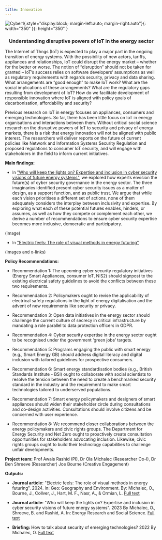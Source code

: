 ```yaml
---
title: Innovation
---
```


![Cyber1](assets/img/cyber1.gif){:style="display:block; margin-left:auto; margin-right:auto"}{: width="350" }{: height="350" }


<h3> <p style="text-align: center;"> Understanding disruptive powers of IoT in the energy sector </p> </h3> 

The Internet of Thngs (IoT) is expected to play a major part in the ongoing transition of energy systems. With the possibility of new actors, tariffs, appliances and relationships, IoT could disrupt the energy market – whether for the better or worse. The notion of “disruption” should not be taken for granted – IoT’s success relies on software developers’ assumptions as well as regulatory requirements with regards security, privacy and data sharing. What arrangements are “good enough” to make IoT work? What are the social implications of these arrangements? What are the regulatory gaps resulting from development of IoT? How do we facilitate development of responsible innovation where IoT is aligned with policy goals of decarbonisation, affordability and security?

Previous research on IoT in energy focuses on appliances, consumers and emerging technologies. So far, there has been little focus on IoT in energy organisations and interactions between them. Without critical social science research on the disruptive powers of IoT to security and privacy of energy markets, there is a risk that energy innovation will not be aligned with public interest. The researchers will deliver reports on the future of current policies like Network and Information Systems Security Regulation and proposed regulations to consumer IoT security, and will engage with stakeholders in the field to inform current initiatives.

**Main findings:**

* In ["Who will keep the lights on? Expertise and inclusion in cyber security visions of future energy systems"](https://doi.org/10.1016/j.erss.2023.103327), we explored how experts envision the future(s) of cyber security governance in the energy sector. The three imaginaries identified present cyber security issues as a matter of design, as a support function, and as public trust. We argue that while each vision prioritises a different set of actions, none of them adequately considers the interplay between inclusivity and expertise. By exploring what each of these potential futures enables, hinders, or assumes, as well as how they compete or complement each other, we derive a number of recommendations to ensure cyber security expertise becomes more inclusive, democratic and participatory.

(image)

* In ["Electric feels: The role of visual methods in energy futuring"](https://doi.org/10.1002/geo2.156)

(images and x-links)

**Policy Recommendations:**

* Recommendation 1: The upcoming cyber security regulatory initiatives (Energy Smart Appliances, consumer IoT, NIS2) should signpost to the existing electrical safety guidelines to avoid the conflicts between these two requirements.
  
* Recommendation 2:	Policymakers ought to revise the applicability of electrical safety regulations in the light of energy digitalisation and the advent of new requirements like security or privacy.

* Recommendation 3: Open data initiatives in the energy sector should challenge the current culture of secrecy in critical infrastructure by mandating a role parallel to data protection officers in GDPR.

* Recommendation 4: Cyber security expertise in the energy sector ought to be recognised under the government ‘green jobs’ targets.

* Recommendation 5: Programs engaging the public with smart energy (e.g., Smart Energy GB) should address digital literacy and digital inclusion with tailored guidelines for prospective consumers.
  
* Recommendation 6: Smart energy standardisation bodies (e.g., British Standards Institute - BSI) ought to collaborate with social scientists to resolve the tension between the need to create a benchmarked security standard in the industry and the requirement to make smart technologies tailored to underserved populations.

* Recommendation 7: Smart energy policymakers and designers of smart appliances should widen their stakeholder circle during consultations and co-design activities. Consultations should involve citizens and be concerned with user experience.

* Recommendation 8: We recommend closer collaborations between the energy policymakers and civic rights groups. The Department for Energy Security and Net Zero ought to proactively create consultation opportunities for stakeholders advocating inclusion. Likewise, civic rights groups ought to build their technology capabilities to challenge unfair developments.


**Project team:** Prof Awais Rashid (PI), Dr Ola Michalec (Researcher Co-I), Dr Ben Shreeve (Researcher) Joe Bourne (Creative Engagement)

**Outputs:** 

* **Journal article:** "Electric feels: The role of visual methods in energy futuring". 2024. In: Geo: Geography and Environment. By: Michalec, O., Bourne, J., Collver, J., Hart, M. F., Nasr, A., & Ormian, L. [Full text](https://doi.org/10.1002/geo2.156)

* **Journal article:** "Who will keep the lights on? Expertise and inclusion in cyber security visions of future energy systems". 2023 By Michalec, O., Shreeve, B. and Rashid, A. In: Energy Research and Social Science. [Full text](https://doi.org/10.1016/j.erss.2023.103327)

* **Briefing:** How to talk about security of emerging technologies? 2022 By Michalec, O. [Full text](https://petras-iot.org/wp-content/uploads/2022/03/How-to-talk-about-cybersecurity-of-emerging-technologies.pdf)


